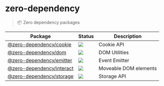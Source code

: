 # zero-dependency

> 📦 Zero dependency packages

| Package | Status | Description |
| ------- | ------ | ----------- |
| [@zero-dependency/cookie](./packages/cookie/) | [![](https://img.shields.io/npm/v/@zero-dependency/cookie)](https://npm.im/@zero-dependency/cookie) | Cookie API |
| [@zero-dependency/dom](./packages/dom/) | [![](https://img.shields.io/npm/v/@zero-dependency/dom)](https://npm.im/@zero-dependency/dom) | DOM Utilities |
| [@zero-dependency/emitter](./packages/emitter/) | [![](https://img.shields.io/npm/v/@zero-dependency/emitter)](https://npm.im/@zero-dependency/emitter) | Event Emitter |
| [@zero-dependency/interact](./packages/interact/) | [![](https://img.shields.io/npm/v/@zero-dependency/interact)](https://npm.im/@zero-dependency/interact) | Moveable DOM elements |
| [@zero-dependency/storage](./packages/storage/) | [![](https://img.shields.io/npm/v/@zero-dependency/storage)](https://npm.im/@zero-dependency/storage) | Storage API |
